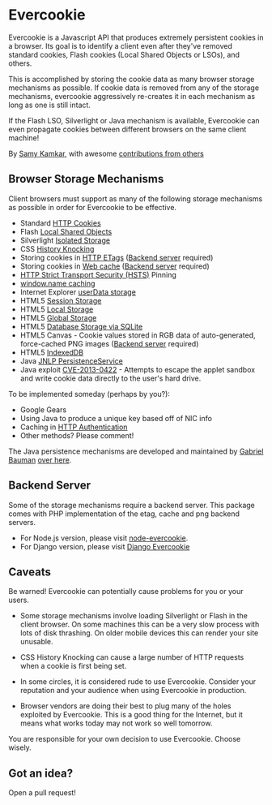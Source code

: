 Evercookie
==========

Evercookie is a Javascript API that produces extremely persistent cookies in a
browser. Its goal is to identify a client even after they've removed standard
cookies, Flash cookies (Local Shared Objects or LSOs), and others.

This is accomplished by storing the cookie data as many browser storage
mechanisms as possible. If cookie data is removed from any of the storage
mechanisms, evercookie aggressively re-creates it in each mechanism as long as
one is still intact.

If the Flash LSO, Silverlight or Java mechanism is available, Evercookie can even propagate cookies
between different browsers on the same client machine!

By [Samy Kamkar](http://samy.pl), with awesome [contributions from others](https://github.com/samyk/evercookie/graphs/contributors)

Browser Storage Mechanisms
--------------------------

Client browsers must support as many of the following storage mechanisms as
possible in order for Evercookie to be effective.

- Standard [HTTP Cookies](http://en.wikipedia.org/wiki/HTTP_cookie)
- Flash [Local Shared Objects](http://en.wikipedia.org/wiki/Local_Shared_Object)
- Silverlight [Isolated Storage](http://www.silverlight.net/learn/quickstarts/isolatedstorage/)
- CSS [History Knocking](http://samy.pl/csshack/)
- Storing cookies in [HTTP ETags](http://en.wikipedia.org/wiki/HTTP_ETag) ([Backend server](#backend-server) required)
- Storing cookies in [Web cache](http://en.wikipedia.org/wiki/Web_cache) ([Backend server](#backend-server) required)
- [HTTP Strict Transport Security (HSTS)](https://sites.google.com/a/chromium.org/dev/Home/chromium-security/client-identification-mechanisms#TOC-Lower-level-protocol-identifiers) Pinning
- [window.name caching](http://en.wikipedia.org/wiki/HTTP_cookie#window.name)
- Internet Explorer [userData storage](http://msdn.microsoft.com/en-us/library/ms531424.aspx)
- HTML5 [Session Storage](http://dev.w3.org/html5/webstorage/#the-sessionstorage-attribute)
- HTML5 [Local Storage](http://dev.w3.org/html5/webstorage/#dom-localstorage)
- HTML5 [Global Storage](https://developer.mozilla.org/en/dom/storage#globalStorage)
- HTML5 [Database Storage via SQLite](http://dev.w3.org/html5/webdatabase/)
- HTML5 Canvas - Cookie values stored in RGB data of auto-generated, force-cached PNG images ([Backend server](#backend-server) required)
- HTML5 [IndexedDB](http://www.w3.org/TR/IndexedDB/)
- Java [JNLP PersistenceService](http://docs.oracle.com/javase/1.5.0/docs/guide/javaws/jnlp/index.html)
- Java exploit [CVE-2013-0422](https://cve.mitre.org/cgi-bin/cvename.cgi?name=CVE-2013-0422) - Attempts to escape the applet sandbox and write cookie data directly to the user's hard drive.

To be implemented someday (perhaps by you?):

- Google Gears
- Using Java to produce a unique key based off of NIC info
- Caching in [HTTP Authentication](http://en.wikipedia.org/wiki/Basic_access_authentication)
- Other methods? Please comment!

The Java persistence mechanisms are developed and maintained by [Gabriel Bauman](http://gabrielbauman.com)
[over here](https://github.com/gabrielbauman/evercookie-applet).

Backend Server
--------------
Some of the storage mechanisms require a backend server. This package comes with PHP implementation of the etag, cache and png backend servers.
- For Node.js version, please visit [node-evercookie](https://github.com/truongsinh/node-evercookie).
- For Django version, please visit [Django Evercookie](https://github.com/gdmka/django_evercookie)

Caveats
-------

Be warned! Evercookie can potentially cause problems for you or your users.

- Some storage mechanisms involve loading Silverlight or Flash in the client
  browser. On some machines this can be a very slow process with lots of disk
  thrashing. On older mobile devices this can render your site unusable.

- CSS History Knocking can cause a large number of HTTP requests when a cookie
  is first being set.

- In some circles, it is considered rude to use Evercookie. Consider your
  reputation and your audience when using Evercookie in production.

- Browser vendors are doing their best to plug many of the holes exploited by
  Evercookie. This is a good thing for the Internet, but it means what works
  today may not work so well tomorrow.

You are responsible for your own decision to use Evercookie. Choose wisely.

Got an idea?
------------

Open a pull request!
